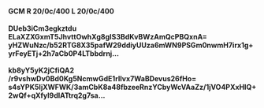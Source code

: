 #### GCM R 20/0c/400 L 20/0c/400
**DUeb3iCm3egkztdu**<br/>**ELaXZXGxmT5JhvttOwhXg8gIS3BdKvBWzAmQcPBQxnA=**<br/>**yHZWuNzc/b52RTG8X35pafW29ddiyUUza6mWN9PSGm0nwmH7irx1g+yrFeyETj+2h7aCb0P4LTbbdrnj...**<br/><br/>
**kb8yY5yK2jCfiQA2**<br/>**/r9vshwDv0Bd0Kg5NcmwGdE1rlIvx7WaBDevus26fHo=**<br/>**s4sYPK5IjXWFWK/3amCbK8a48fbzeeRnzYCbyWcVAaZz/1jVO4PXxHlQ+2wQf+qXfyl9dlATtrq2g7sa...**